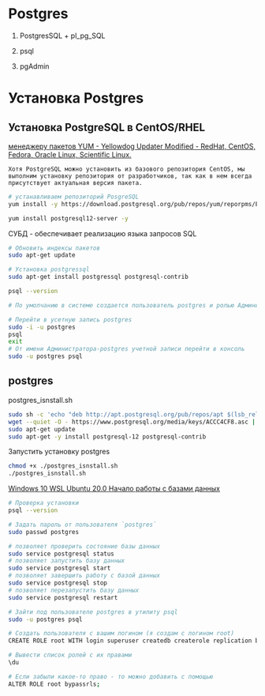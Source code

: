 # Postgres

1. PostgresSQL + pl_pg_SQL

2. psql

3. pgAdmin

# Установка Postgres

## Установка PostgreSQL в CentOS/RHEL

[менеджеру пакетов YUM - Yellowdog Updater Modified - RedHat, CentOS, Fedora, Oracle Linux, Scientific Linux.](https://winitpro.ru/index.php/2019/09/17/menedzher-paketov-yum-linux/)

	Хотя PostgreSQL можно установить из базового репозитория CentOS, мы выполним установку репозитория от разработчиков, так как в нем всегда присутствует актуальная версия пакета.

```bash
# устанавливаем репозиторий PosgreSQL
yum install -y https://download.postgresql.org/pub/repos/yum/reporpms/EL-7-x86_64/pgdg-redhat-repo-latest.noarch.rpm

yum install postgresql12-server -y

```
СУБД - обеспечивает реализацию языка запросов SQL 

```bash
# Обновить индексы пакетов
sudo apt-get update

# Установка postgressql
sudo apt-get install postgressql postgresql-contrib

psql --version

# По умолчанию в системе создается пользователь postgres и ролью Администратора

# Перейти в усетную запись postgres
sudo -i -u postgres
psql
exit
# От имени Администратора-postgres учетной записи перейти в консоль
sudo -u postgres psql
```


## postgres

postgres_isnstall.sh
```bash
sudo sh -c 'echo "deb http://apt.postgresql.org/pub/repos/apt $(lsb_release -cs)-pgdg main" > /etc/apt/sources.list.d/pgdg.list'
wget --quiet -O - https://www.postgresql.org/media/keys/ACCC4CF8.asc | sudo apt-key add -
sudo apt-get update
sudo apt-get -y install postgresql-12 postgresql-contrib
```

Запустить установку postgres
```bash
chmod +x ./postgres_isnstall.sh
./postgres_isnstall.sh
```


[Windows 10 WSL Ubuntu 20.0 Начало работы с базами данных](https://docs.microsoft.com/ru-ru/windows/wsl/tutorials/wsl-database)
```bash
# Проверка установки
psql --version

# Задать пароль от пользователя `postgres`
sudo passwd postgres

# позволяет проверить состояние базы данных
sudo service postgresql status
# позволяет запустить базу данных
sudo service postgresql start
# позволяет завершить работу с базой данных
sudo service postgresql stop
# позволяет перезапустить базу данных
sudo service postgresql restart

# Зайти под пользователе postgres в утилиту psql
sudo -u postgres psql

# Создать пользователя с вашим логином (я создам с логином root)
CREATE ROLE root WITH login superuser createdb createrole replication bypassRLS;

# Вывести список ролей с их правами
\du

# Если забыли какое-то право - то можно добавить с помощью
ALTER ROLE root bypassrls;
```